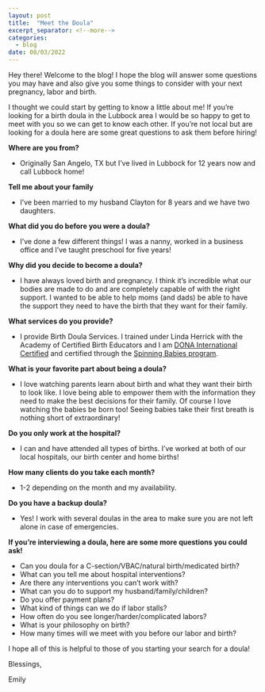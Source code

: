 ```yaml
---
layout: post
title:  "Meet the Doula"
excerpt_separator: <!--more-->
categories:
  - blog
date: 08/03/2022
---
```


Hey there! Welcome to the blog! I hope the blog will answer some questions you may have and also give you some things to consider with your next pregnancy, labor and birth.

<!--more-->

I thought we could start by getting to know a little about me! If you’re looking for a birth doula in the Lubbock area I would be so happy to get to meet with you so we can get to know each other. If you’re not local but are looking for a doula here are some great questions to ask them before hiring!

**Where are you from?**

- Originally San Angelo, TX but I’ve lived in Lubbock for 12 years now and call Lubbock home!

**Tell me about your family**

- I’ve been married to my husband Clayton for 8 years and we have two daughters.

**What did you do before you were a doula?**

- I’ve done a few different things! I was a nanny, worked in a business office and I’ve taught preschool for five years!

**Why did you decide to become a doula?**

- I have always loved birth and pregnancy. I think it’s incredible what our bodies are made to do and are completely capable of with the right support. I wanted to be able to help moms (and dads) be able to have the support they need to have the birth that they want for their family.

**What services do you provide?**

- I provide Birth Doula Services. I trained under Linda Herrick with the Academy of Certified Birth Educators and I am [DONA International Certified](https://www.dona.org/) and certified through the [Spinning Babies program](https://www.spinningbabies.com/).

**What is your favorite part about being a doula?**

- I love watching parents learn about birth and what they want their birth to look like. I love being able to empower them with the information they need to make the best decisions for their family.  Of course I love watching the babies be born too! Seeing babies take their first breath is nothing short of extraordinary!

**Do you only work at the hospital?**

- I can and have attended all types of births. I’ve worked at both of our local hospitals, our birth center and home births!

**How many clients do you take each month?**

- 1-2 depending on the month and my availability.

**Do you have a backup doula?**

- Yes! I work with several doulas in the area to make sure you are not left alone in case of emergencies.

**If you’re interviewing a doula, here are some more questions you could ask!**

- Can you doula for a C-section/VBAC/natural birth/medicated birth?
- What can you tell me about hospital interventions?
- Are there any interventions you can’t work with?
- What can you do to support my husband/family/children?
- Do you offer payment plans?
- What kind of things can we do if labor stalls?
- How often do you see longer/harder/complicated labors?
- What is your philosophy on birth?
- How many times will we meet with you before our labor and birth?

I hope all of this is helpful to those of you starting your search for a doula!

Blessings,

Emily
